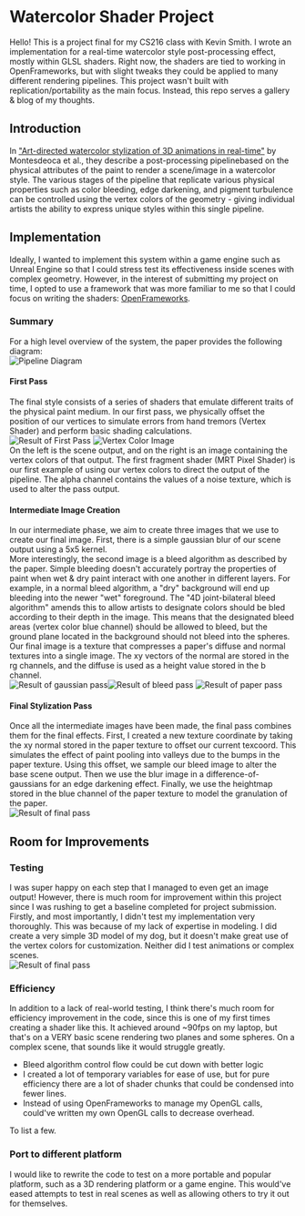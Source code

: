 # Watercolor Shader Project
Hello! This is a project final for my CS216 class with Kevin Smith. I wrote an implementation for a real-time watercolor style post-processing effect, mostly within GLSL shaders. Right now, the shaders are tied to working in OpenFrameworks, but with slight tweaks they could be applied to many different rendering pipelines. This project wasn't built with replication/portability as the main focus. Instead, this repo serves a gallery & blog of my thoughts.

## Introduction
In ["Art-directed watercolor stylization of 3D animations in real-time"](https://www.sciencedirect.com/science/article/abs/pii/S0097849317300316) by Montesdeoca et al., they describe a post-processing pipelinebased on the physical attributes of the paint to render a scene/image in a watercolor style. The various stages of the pipeline that replicate various physical properties such as color bleeding, edge darkening, and pigment turbulence can be controlled using the vertex colors of the geometry - giving individual artists the ability to express unique styles within this single pipeline.

## Implementation
Ideally, I wanted to implement this system within a game engine such as Unreal Engine so that I could stress test its effectiveness inside scenes with complex geometry. However, in the interest of submitting my project on time, I opted to use a framework that was more familiar to me so that I could focus on writing the shaders: [OpenFrameworks](https://openframeworks.cc/). 

### Summary
For a high level overview of the system, the paper provides the following diagram:   
![Pipeline Diagram](.exampleimages/WatercolorPipeline.png)  
#### First Pass
The final style consists of a series of shaders that emulate different traits of the physical paint medium. In our first pass, we physically offset the position of our vertices to simulate errors from hand tremors (Vertex Shader) and perform basic shading calculations.   
![Result of First Pass](./exampleimages/base_scene.png) ![Vertex Color Image](./exampleimages/vertex_colors.png)  
On the left is the scene output, and on the right is an image containing the vertex colors of that output. The first fragment shader (MRT Pixel Shader) is our first example of using our vertex colors to direct the output of the pipeline. The alpha channel contains the values of a noise texture, which is used to alter the pass output.   
#### Intermediate Image Creation
In our intermediate phase, we aim to create three images that we use to create our final image. 
First, there is a simple gaussian blur of our scene output using a 5x5 kernel.  
 More interestingly, the second image is a bleed algorithm as described by the paper. Simple bleeding doesn't accurately portray the properties of paint when wet & dry paint interact with one another in different layers. For example, in a normal bleed algorithm, a "dry" background will end up bleeding into the newer "wet" foreground. The "4D joint-bilateral bleed algorithm" amends this to allow artists to designate colors should be bled according to their depth in the image. This means that the designated bleed areas (vertex color blue channel) should be allowed to bleed, but the ground plane located in the background should not bleed into the spheres.   
Our final image is a texture that compresses a paper's diffuse and normal textures into a single image. The xy vectors of the normal are stored in the rg channels, and the diffuse is used as a height value stored in the b channel.   
![Result of gaussian pass](./exampleimages/gauss_blur.png)![Result of bleed pass](./exampleimages/intermediate_bleed.png)  ![Result of paper pass](./exampleimages/paper_output.png)

#### Final Stylization Pass
Once all the intermediate images have been made, the final pass combines them for the final effects. First, I created a new texture coordinate by taking the xy normal stored in the paper texture to offset our current texcoord. This simulates the effect of paint pooling into valleys due to the bumps in the paper texture. Using this offset, we sample our bleed image to alter the base scene output. Then we use the blur image in a difference-of-gaussians for an edge darkening effect. Finally, we use the heightmap stored in the blue channel of the paper texture to model the granulation of the paper.  
![Result of final pass](./exampleimages/final_render.png)  
## Room for Improvements
### Testing
I was super happy on each step that I managed to even get an image output! However, there is much room for improvement within this project since I was rushing to get a baseline completed for project submission.   
Firstly, and most importantly, I didn't test my implementation very thoroughly. This was because of my lack of expertise in modeling. I did create a very simple 3D model of my dog, but it doesn't make great use of the vertex colors for customization. Neither did I test animations or complex scenes.  
![Result of final pass](./exampleimages/final_render_dog.png)  
### Efficiency
In addition to a lack of real-world testing, I think there's much room for efficiency improvement in the code, since this is one of my first times creating a shader like this. It achieved around ~90fps on my laptop, but that's on a VERY basic scene rendering two planes and some spheres. On a complex scene, that sounds like it would struggle greatly.  

- Bleed algorithm control flow could be cut down with better logic
- I created a lot of temporary variables for ease of use, but for pure efficiency there are a lot of shader chunks that could be condensed into fewer lines.
- Instead of using OpenFrameworks to manage my OpenGL calls, could've written my own OpenGL calls to decrease overhead.   

To list a few.

### Port to different platform
I would like to rewrite the code to test on a more portable and popular platform, such as a 3D rendering platform or a game engine. This would've eased attempts to test in real scenes as well as allowing others to try it out for themselves.